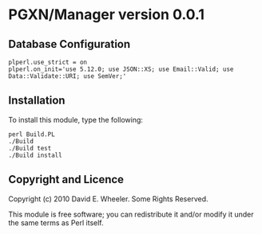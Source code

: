 PGXN/Manager version 0.0.1
==========================

Database Configuration
----------------------

    plperl.use_strict = on
    plperl.on_init='use 5.12.0; use JSON::XS; use Email::Valid; use Data::Validate::URI; use SemVer;'

Installation
------------

To install this module, type the following:

    perl Build.PL
    ./Build
    ./Build test
    ./Build install

Copyright and Licence
---------------------

Copyright (c) 2010 David E. Wheeler. Some Rights Reserved.

This module is free software; you can redistribute it and/or modify it under
the same terms as Perl itself.
